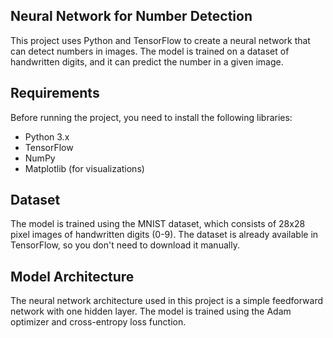 ## Neural Network for Number Detection

This project uses Python and TensorFlow to create a neural network that can detect numbers in images. The model is trained on a dataset of handwritten digits, and it can predict the number in a given image.

## Requirements
Before running the project, you need to install the following libraries:

- Python 3.x
- TensorFlow
- NumPy
- Matplotlib (for visualizations)

## Dataset
The model is trained using the MNIST dataset, which consists of 28x28 pixel images of handwritten digits (0-9). The dataset is already available in TensorFlow, so you don't need to download it manually.

## Model Architecture
The neural network architecture used in this project is a simple feedforward network with one hidden layer. 
The model is trained using the Adam optimizer and cross-entropy loss function.
